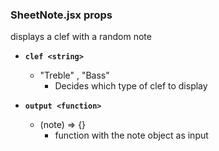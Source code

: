 ### SheetNote.jsx props
displays a clef with a random note

- **`clef <string>`** 
    - "Treble" , "Bass"
        - Decides which type of clef to display

- **`output <function>`**
    - (note) => {}
        - function with the note object as input